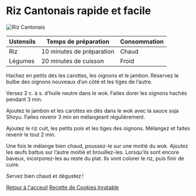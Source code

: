 # Riz Cantonais rapide et facile

![Riz Cantonais](https://www.autourduriz.com/asianfood/wp-content/uploads/2023/02/Riz-cantonais-4-773x773.jpeg)

 
| Ustensils | Temps de préparation       | Consommation     |
|------------|--------------------------  |----------------- |
| Riz        |10 minutes de préparation   | Chaud            |
| Légumes    |20 minutes de cuisson       | Froid            |

Hachez en petits dés les carottes, les oignons et le jambon. Réservez le bulbe des oignons nouveaux d’un côté et les tiges de l’autre.

Versez 2 c. à s. d’huile neutre dans le wok. Faites dorer les oignons hachés pendant 3 min.

Ajoutez le jambon et les carottes en dés dans le wok avec la sauce soja Shoyu. Faites revenir 3 min en mélangeant régulièrement.

Ajoutez le riz cuit, les petits pois et les tiges des oignons. Mélangez et faites revenir le tout 2 min.

Une fois le mélange bien chaud, poussez-le sur une moitié du wok. Ajoutez les œufs battus sur l’autre moitié et brouillez-les. Lorsqu’ils sont encore baveux, incorporez-les au reste du plat. Ils vont colorer le riz, puis finir de cuire.

Servez bien chaud et dégustez !

[Retour à l'acceuil](index.md)
[Recette de Cookies Inratable](page2.md)
